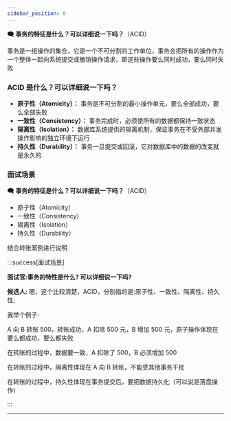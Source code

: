 ```yaml
---
sidebar_position: 8
---
```




**🗨️** **事务的特征是什么？可以详细说一下吗？**（ACID）

事务是一组操作的集合，它是一个不可分割的工作单位，事务会把所有的操作作为一个整体一起向系统提交或撤销操作请求，即这些操作要么同时成功，要么同时失败

### ACID 是什么？可以详细说一下吗？
+ **原子性（Atomicity）：** 事务是不可分割的最小操作单元，要么全部成功，要么全部失败
+ **一致性（Consistency）：** 事务完成时，必须使所有的数据都保持一致状态
+ **隔离性（Isolation）：** 数据库系统提供的隔离机制，保证事务在不受外部并发操作影响的独立环境下运行
+ **持久性（Durability）：** 事务一旦提交或回滚，它对数据库中的数据的改变就是永久的



### 面试场景
**🗨️** **事务的特征是什么？可以详细说一下吗？**（ACID）

+ 原子性（Atomicity）
+ 一致性（Consistency）
+ 隔离性（Isolation）
+ 持久性（Durability）

结合转账案例进行说明



:::success[面试场景]

**面试官:事务的特性是什么? 可以详细说一下吗?**

**候选人:** 嗯，这个比较清楚，ACID，分别指的是:原子性、一致性、隔离性、持久性;

我举个例子:

A 向 B 转账 500，转账成功，A 扣除 500 元，B 增加 500 元，原子操作体现在要么都成功，要么都失败

在转账的过程中，数据要一致，A 扣除了 500，B 必须增加 500

在转账的过程中，隔离性体现在 A 向 B 转账，不能受其他事务干扰

在转账的过程中，持久性体现在事务提交后，要把数据持久化（可以说是落盘操作)

:::

****

